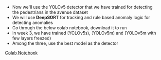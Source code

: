* Now we'll use the YOLOv5 detector that we have trained for detecting the pedestrians in the avenue dataset
* We will use **DeepSORT** for tracking and rule based anomaly logic for detecting anomalies
* Go through the below colab notebook, download it to run
* In week 3, we have trained (YOLOv5s), (YOLOv5m) and (YOLOv5m with few layers freezed)
* Among the three, use the best model as the detector

[Colab Notebook](https://colab.research.google.com/drive/110Us5p8vFrI9k9EtK9Je-e5f5_melnKK#scrollTo=h7mvFO0Zyzhu)

